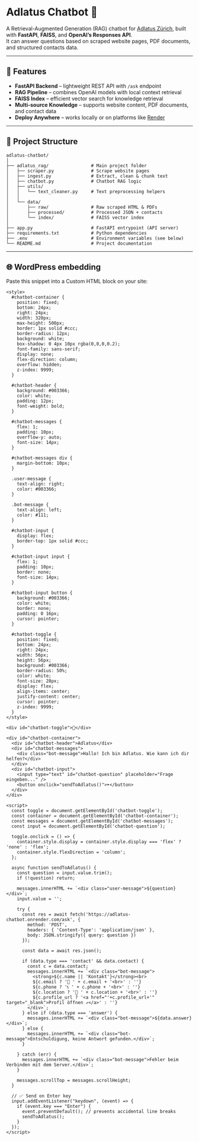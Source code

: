 # Adlatus Chatbot 🤖  

A Retrieval-Augmented Generation (RAG) chatbot for [Adlatus Zürich](https://adlatus-zh.ch), built with **FastAPI**, **FAISS**, and **OpenAI’s Responses API**.  
It can answer questions based on scraped website pages, PDF documents, and structured contacts data.

---

## 🚀 Features

- **FastAPI Backend** – lightweight REST API with `/ask` endpoint  
- **RAG Pipeline** – combines OpenAI models with local context retrieval  
- **FAISS Index** – efficient vector search for knowledge retrieval  
- **Multi-source Knowledge** – supports website content, PDF documents, and contact data  
- **Deploy Anywhere** – works locally or on platforms like [Render](https://render.com)  

---

## 📂 Project Structure
`````
adlatus-chatbot/
│
├── adlatus_rag/                # Main project folder
│   ├── scraper.py              # Scrape website pages
│   ├── ingest.py               # Extract, clean & chunk text
│   ├── chatbot.py              # Chatbot RAG logic
│   ├── utils/
│   │   └── text_cleaner.py     # Text preprocessing helpers
│   │
│   └── data/
│       ├── raw/                # Raw scraped HTML & PDFs
│       ├── processed/          # Processed JSON + contacts
│       └── index/              # FAISS vector index
│
├── app.py                      # FastAPI entrypoint (API server)
├── requirements.txt            # Python dependencies
├── .env                        # Environment variables (see below)
└── README.md                   # Project documentation
`````

---
## 🌐 WordPress embedding

Paste this snippet into a Custom HTML block on your site:
`````
<style>
  #chatbot-container {
    position: fixed;
    bottom: 24px;
    right: 24px;
    width: 320px;
    max-height: 500px;
    border: 1px solid #ccc;
    border-radius: 12px;
    background: white;
    box-shadow: 0 4px 10px rgba(0,0,0,0.2);
    font-family: sans-serif;
    display: none;
    flex-direction: column;
    overflow: hidden;
    z-index: 9999;
  }

  #chatbot-header {
    background: #003366;
    color: white;
    padding: 12px;
    font-weight: bold;
  }

  #chatbot-messages {
    flex: 1;
    padding: 10px;
    overflow-y: auto;
    font-size: 14px;
  }

  #chatbot-messages div {
    margin-bottom: 10px;
  }

  .user-message {
    text-align: right;
    color: #003366;
  }

  .bot-message {
    text-align: left;
    color: #111;
  }

  #chatbot-input {
    display: flex;
    border-top: 1px solid #ccc;
  }

  #chatbot-input input {
    flex: 1;
    padding: 10px;
    border: none;
    font-size: 14px;
  }

  #chatbot-input button {
    background: #003366;
    color: white;
    border: none;
    padding: 0 16px;
    cursor: pointer;
  }

  #chatbot-toggle {
    position: fixed;
    bottom: 24px;
    right: 24px;
    width: 56px;
    height: 56px;
    background: #003366;
    border-radius: 50%;
    color: white;
    font-size: 28px;
    display: flex;
    align-items: center;
    justify-content: center;
    cursor: pointer;
    z-index: 9999;
  }
</style>

<div id="chatbot-toggle">💬</div>

<div id="chatbot-container">
  <div id="chatbot-header">Adlatus</div>
  <div id="chatbot-messages">
    <div class="bot-message">Hallo! Ich bin Adlatus. Wie kann ich dir helfen?</div>
  </div>
  <div id="chatbot-input">
    <input type="text" id="chatbot-question" placeholder="Frage eingeben..." />
    <button onclick="sendToAdlatus()">➤</button>
  </div>
</div>

<script>
  const toggle = document.getElementById('chatbot-toggle');
  const container = document.getElementById('chatbot-container');
  const messages = document.getElementById('chatbot-messages');
  const input = document.getElementById('chatbot-question');

  toggle.onclick = () => {
    container.style.display = container.style.display === 'flex' ? 'none' : 'flex';
    container.style.flexDirection = 'column';
  };

  async function sendToAdlatus() {
    const question = input.value.trim();
    if (!question) return;

    messages.innerHTML += `<div class="user-message">${question}</div>`;
    input.value = '';

    try {
      const res = await fetch('https://adlatus-chatbot.onrender.com/ask', {
        method: 'POST',
        headers: { 'Content-Type': 'application/json' },
        body: JSON.stringify({ query: question })
      });

      const data = await res.json();

      if (data.type === 'contact' && data.contact) {
        const c = data.contact;
        messages.innerHTML += `<div class="bot-message">
          <strong>${c.name || 'Kontakt'}</strong><br>
          ${c.email ? '📧 ' + c.email + '<br>' : ''}
          ${c.phone ? '📞 ' + c.phone + '<br>' : ''}
          ${c.location ? '📍 ' + c.location + '<br>' : ''}
          ${c.profile_url ? '<a href="'+c.profile_url+'" target="_blank">Profil öffnen ↗</a>' : ''}
        </div>`;
      } else if (data.type === 'answer') {
        messages.innerHTML += `<div class="bot-message">${data.answer}</div>`;
      } else {
        messages.innerHTML += `<div class="bot-message">Entschuldigung, keine Antwort gefunden.</div>`;
      }

    } catch (err) {
      messages.innerHTML += `<div class="bot-message">Fehler beim Verbinden mit dem Server.</div>`;
    }

    messages.scrollTop = messages.scrollHeight;
  }

  // ✅ Send on Enter key
  input.addEventListener("keydown", (event) => {
    if (event.key === "Enter") {
      event.preventDefault(); // prevents accidental line breaks
      sendToAdlatus();
    }
  });
</script>
`````
